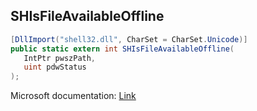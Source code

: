 ## SHIsFileAvailableOffline

```csharp
[DllImport("shell32.dll", CharSet = CharSet.Unicode)]
public static extern int SHIsFileAvailableOffline(
   IntPtr pwszPath,
   uint pdwStatus
);
```

Microsoft documentation: [Link](https://learn.microsoft.com/en-us/windows/win32/api/shellapi/nf-shellapi-shisfileavailableoffline)
